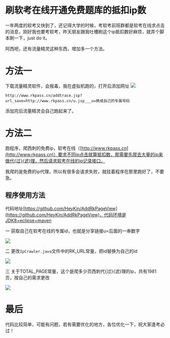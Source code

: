 # 刷软考在线开通免费题库的抵扣ip数

一年两度的软考又快到了，还记得大学的时候，考软考前班群都是软考在线求点击的消息，刚好我也要考软考，昨天朋友跟我吐槽刷这个ip抵扣数好麻烦，就弄个脚本刷一下，just do it。

阿西吧，还有流量精灵这种东西，增加多一个方法。
# 方法一
下载流量精灵软件，会报毒，我在虚拟机跑的，打开后添加网址
![](https://i.loli.net/2019/04/28/5cc539c7b08c6.png)
```
http://www.rkpass.cn/addtrace.jsp?url_save=http://www.rkpass.cn/u.jsp___u=换成自己的专属号码
```
添加完后流量精灵会自己跑起来了。

# 方法二
跑程序，爬西刺的免费ip，软考在线（[http://www.rkpass.cn](http://www.rkpass.cn)）要求不同ip点击就算抵扣数，那需要先爬去大量的ip来做代{过}{滤}理，然后请求软考在线的ip记录接口。


我爬的是免费的ip代理，所以有很多会请求失败，就挂着程序在那里跑好了，不要急。

## 程序使用方法
代码地址[https://github.com/HeyKin/AddRkPageView](https://github.com/HeyKin/AddRkPageView)，代码环境是JDK8+eclipse+maven

一 获取自己在软考在线的专属id，也就是分享链接u=后面的一串数字

![](https://i.loli.net/2019/04/26/5cc2adc9d321a.png)

二 更改`IpCrawler.java`文件中的RK_URL常量，把id替换为自己的id

![](https://i.loli.net/2019/04/26/5cc2ae67def3c.png)

三 关于TOTAL_PAGE常量，这个是爬多少页西刺代{过}{滤}理的ip，共有1981页，按自己的需求更改

![](https://i.loli.net/2019/04/26/5cc2aeed2d2cc.png)



# 最后
代码比较简单，可能有问题，若有需要优化的地方，各位优化一下，祝大家逢考必过！
